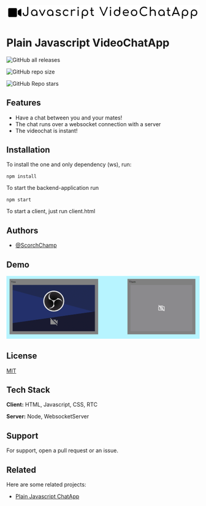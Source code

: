 
![Logo](https://raw.githubusercontent.com/ScorchChamp/Plain-Javascript-Videochat/main/README/logo.png)


# Plain Javascript VideoChatApp
![GitHub all releases](https://img.shields.io/github/downloads/ScorchChamp/Plain-Javascript-Videochat/total?style=for-the-badge)

![GitHub repo size](https://img.shields.io/github/repo-size/ScorchChamp/Plain-Javascript-Videochat?style=for-the-badge) 

![GitHub Repo stars](https://img.shields.io/github/stars/ScorchChamp/Plain-Javascript-Videochat?style=for-the-badge)
## Features

- Have a chat between you and your mates!
- The chat runs over a websocket connection with a server
- The videochat is instant!
## Installation

To install the one and only dependency (ws), run:
```
npm install
```

To start the backend-application run 
```
npm start
```

To start a client, just run client.html
## Authors

- [@ScorchChamp](https://www.github.com/ScorchChamp)


## Demo

![Preview chatapp](https://raw.githubusercontent.com/ScorchChamp/Plain-Javascript-Videochat/main/README/videochat.png)
## License

[MIT](https://choosealicense.com/licenses/mit/)


## Tech Stack

**Client:** HTML, Javascript, CSS, RTC

**Server:** Node, WebsocketServer
## Support

For support, open a pull request or an issue.

## Related

Here are some related projects:

- [Plain Javascript ChatApp](https://github.com/ScorchChamp/Plain-Javascript-ChatApp)

